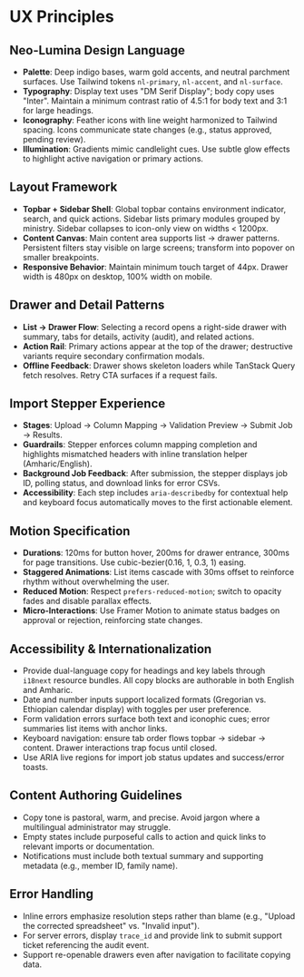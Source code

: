 # UX Principles

## Neo-Lumina Design Language
- **Palette**: Deep indigo bases, warm gold accents, and neutral parchment
  surfaces. Use Tailwind tokens `nl-primary`, `nl-accent`, and `nl-surface`.
- **Typography**: Display text uses "DM Serif Display"; body copy uses "Inter".
  Maintain a minimum contrast ratio of 4.5:1 for body text and 3:1 for large
  headings.
- **Iconography**: Feather icons with line weight harmonized to Tailwind spacing.
  Icons communicate state changes (e.g., status approved, pending review).
- **Illumination**: Gradients mimic candlelight cues. Use subtle glow effects to
  highlight active navigation or primary actions.

## Layout Framework
- **Topbar + Sidebar Shell**: Global topbar contains environment indicator,
  search, and quick actions. Sidebar lists primary modules grouped by ministry.
  Sidebar collapses to icon-only view on widths < 1200px.
- **Content Canvas**: Main content area supports list → drawer patterns.
  Persistent filters stay visible on large screens; transform into popover on
  smaller breakpoints.
- **Responsive Behavior**: Maintain minimum touch target of 44px. Drawer width is
  480px on desktop, 100% width on mobile.

## Drawer and Detail Patterns
- **List → Drawer Flow**: Selecting a record opens a right-side drawer with
  summary, tabs for details, activity (audit), and related actions.
- **Action Rail**: Primary actions appear at the top of the drawer; destructive
  variants require secondary confirmation modals.
- **Offline Feedback**: Drawer shows skeleton loaders while TanStack Query fetch
  resolves. Retry CTA surfaces if a request fails.

## Import Stepper Experience
- **Stages**: Upload → Column Mapping → Validation Preview → Submit Job → Results.
- **Guardrails**: Stepper enforces column mapping completion and highlights
  mismatched headers with inline translation helper (Amharic/English).
- **Background Job Feedback**: After submission, the stepper displays job ID,
  polling status, and download links for error CSVs.
- **Accessibility**: Each step includes `aria-describedby` for contextual help
  and keyboard focus automatically moves to the first actionable element.

## Motion Specification
- **Durations**: 120ms for button hover, 200ms for drawer entrance, 300ms for
  page transitions. Use cubic-bezier(0.16, 1, 0.3, 1) easing.
- **Staggered Animations**: List items cascade with 30ms offset to reinforce
  rhythm without overwhelming the user.
- **Reduced Motion**: Respect `prefers-reduced-motion`; switch to opacity fades
  and disable parallax effects.
- **Micro-Interactions**: Use Framer Motion to animate status badges on approval
  or rejection, reinforcing state changes.

## Accessibility & Internationalization
- Provide dual-language copy for headings and key labels through `i18next`
  resource bundles. All copy blocks are authorable in both English and Amharic.
- Date and number inputs support localized formats (Gregorian vs. Ethiopian
  calendar display) with toggles per user preference.
- Form validation errors surface both text and iconophic cues; error summaries
  list items with anchor links.
- Keyboard navigation: ensure tab order flows topbar → sidebar → content. Drawer
  interactions trap focus until closed.
- Use ARIA live regions for import job status updates and success/error toasts.

## Content Authoring Guidelines
- Copy tone is pastoral, warm, and precise. Avoid jargon where a multilingual
  administrator may struggle.
- Empty states include purposeful calls to action and quick links to relevant
  imports or documentation.
- Notifications must include both textual summary and supporting metadata (e.g.,
  member ID, family name).

## Error Handling
- Inline errors emphasize resolution steps rather than blame (e.g., "Upload the
  corrected spreadsheet" vs. "Invalid input").
- For server errors, display `trace_id` and provide link to submit support ticket
  referencing the audit event.
- Support re-openable drawers even after navigation to facilitate copying data.
